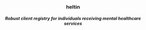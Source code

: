 <br>
  <h3 align="center">
    heltin
  </h3>
  <h5 align="center">
    Robust client registry for individuals receiving mental healthcare services
  </h5>
<br>
